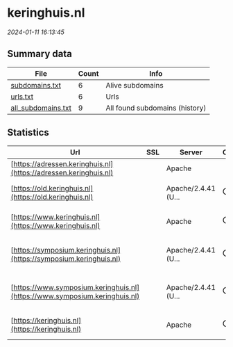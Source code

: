 # keringhuis.nl
*2024-01-11 16:13:45*
## Summary data
| File       | Count | Info |
|------------|-------|------|
|[subdomains.txt](/data/keringhuis.nl/subdomains.txt)|6|Alive subdomains|
|[urls.txt](/data/keringhuis.nl/urls.txt)|6|Urls|
|[all_subdomains.txt](/data/keringhuis.nl/all_subdomains.txt)|9|All found subdomains (history)|
## Statistics
| Url | SSL | Server | Cookie | HSTS | CSP | XFO | XXP | RP | Tech |Title |
|------------|-------|------|------|------|------|------|------|------|------|------|
|[https://adressen.keringhuis.nl](https://adressen.keringhuis.nl)| |Apache| | | | | | 3:white_check_mark: |Apache HTTP Server Basic|401 Unauthorized|
|[https://old.keringhuis.nl](https://old.keringhuis.nl)| |Apache/2.4.41 (U...|:o: |:white_check_mark: | | | | 3:white_check_mark: |Apache HTTP Server:2.4.41 Ubuntu||
|[https://www.keringhuis.nl](https://www.keringhuis.nl)| |Apache|:o: |:white_check_mark: | | | | 3:white_check_mark: |Apache HTTP Server HSTS PHP|Keringhuis|
|[https://symposium.keringhuis.nl](https://symposium.keringhuis.nl)| |Apache/2.4.41 (U...|:o: | | | 1:white_check_mark: | 2:white_check_mark: | 3:white_check_mark: |Apache HTTP Server:2.4.41 Bootstrap:4.6.0 PHP Ubuntu|Symposium Maesla...|
|[https://www.symposium.keringhuis.nl](https://www.symposium.keringhuis.nl)| |Apache/2.4.41 (U...|:o: | | | 1:white_check_mark: | 2:white_check_mark: | 3:white_check_mark: |Apache HTTP Server:2.4.41 Bootstrap:4.6.0 PHP Ubuntu|Symposium Maesla...|
|[https://keringhuis.nl](https://keringhuis.nl)| |Apache|:o: |:white_check_mark: | | | | 3:white_check_mark: |Apache HTTP Server HSTS PHP|Keringhuis|